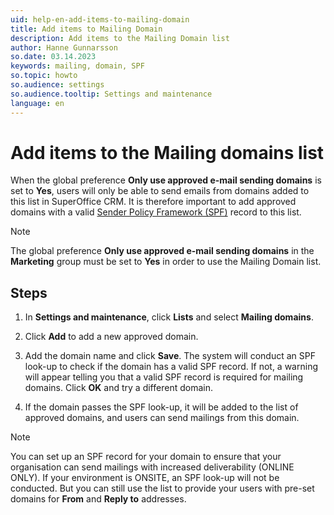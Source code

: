 ```yaml
---
uid: help-en-add-items-to-mailing-domain
title: Add items to Mailing Domain
description: Add items to the Mailing Domain list
author: Hanne Gunnarsson
so.date: 03.14.2023
keywords: mailing, domain, SPF
so.topic: howto
so.audience: settings
so.audience.tooltip: Settings and maintenance
language: en
---
```


# Add items to the Mailing domains list

When the global preference **Only use approved e-mail sending domains** is set to **Yes**, users will only be able to send emails from domains added to this list in SuperOffice CRM. It is therefore important to add approved domains with a valid [Sender Policy Framework (SPF)][1] record to this list.

> [!NOTE]
> The global preference **Only use approved e-mail sending domains** in the **Marketing** group must be set to **Yes** in order to use the Mailing Domain list.

## Steps

1. In **Settings and maintenance**, click **Lists** and select **Mailing domains**.

1. Click **Add** to add a new approved domain.

1. Add the domain name and click **Save**. The system will conduct an SPF look-up to check if the domain has a valid SPF record. If not, a warning will appear telling you that a valid SPF record is required for mailing domains. Click **OK** and try a different domain.

1. If the domain passes the SPF look-up, it will be added to the list of approved domains, and users can send mailings from this domain.

> [!NOTE]
> You can set up an SPF record for your domain to ensure that your organisation can send mailings with increased deliverability (ONLINE ONLY). If your environment is ONSITE, an SPF look-up will not be conducted. But you can still use the list to provide your users with pre-set domains for **From** and **Reply to** addresses.

<!-- Referenced links -->
[1]:https://docs.superoffice.com/en/email/mailgun/spf/index.html

<!-- Referenced images -->
